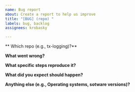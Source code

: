 ```yaml
---
name: Bug report
about: Create a report to help us improve
title: "[BUG] (repo) "
labels: bug, backlog
assignees: krobasky

---
```


** Which repo (e.g., tx-logging)?**

**What went wrong?**

**What specific steps reproduce it?**

**What did you expect should happen?**

**Anything else (e.g., Operating systems, sotware versions)?**
